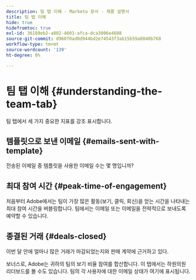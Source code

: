 ```yaml
---
description: 팀 탭 이해 - Marketo 문서 - 제품 설명서
title: 팀 탭 이해
hide: true
hidefromtoc: true
exl-id: 36189eb2-a802-4601-afca-dca3006e4608
source-git-commit: d960f0ad0d944bd2e74543f3ab15b59a8040b768
workflow-type: tm+mt
source-wordcount: '139'
ht-degree: 0%

---
```


# 팀 탭 이해 {#understanding-the-team-tab}

팀 탭에서 세 가지 중요한 지표를 강조 표시합니다.

## 템플릿으로 보낸 이메일 {#emails-sent-with-template}

전송된 이메일 중 템플릿을 사용한 이메일 수는 몇 명입니까?

## 최대 참여 시간 {#peak-time-of-engagement}

처음부터 Adobe에서는 팀이 가장 많은 활동(보기, 클릭, 회신)을 얻는 시간을 나타내는 최대 참여 시간을 버블링합니다. 팀에서는 이메일 또는 이메일을 전략적으로 보내도록 예약할 수 있습니다.

## 종결된 거래 {#deals-closed}

이번 달 안에 얼마나 많은 거래가 마감되었는지와 판매 계약에 근거하고 있다.

보너스로, Adobe는 귀하의 팀의 보기 비율 참여를 합산합니다. 이 탭에서는 하원의원 리더보드를 볼 수도 있습니다. 팀의 각 사용자에 대한 이메일 상태가 여기에 표시됩니다.
